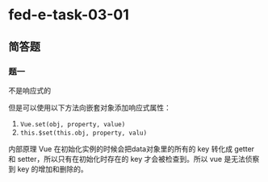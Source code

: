 # fed-e-task-03-01

## 简答题
### 题一
不是响应式的

但是可以使用以下方法向嵌套对象添加响应式属性：
1. `Vue.set(obj, property, value)`
2. `this.$set(this.obj, property, valu)`

内部原理
Vue 在初始化实例的时候会把data对象里的所有的 key 转化成 getter 和 setter，所以只有在初始化时存在的 key 才会被检查到。所以 vue 是无法侦察到 key 的增加和删除的。